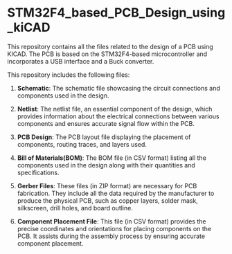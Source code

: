 # STM32F4_based_PCB_Design_using_kiCAD
This repository contains all the files related to the design of a PCB using KICAD. The PCB is based on the STM32F4-based microcontroller and incorporates a USB interface and a Buck converter.

This repository includes the following files:

1. **Schematic**: The schematic file showcasing the circuit connections and components used in the design.

2. **Netlist**: The netlist file, an essential component of the design, which provides information about the electrical connections between various components and ensures accurate signal flow within the PCB.

3. **PCB Design**: The PCB layout file displaying the placement of components, routing traces, and layers used.

4. **Bill of Materials(BOM)**: The BOM file (in CSV format) listing all the components used in the design along with their quantities and specifications.

5. **Gerber Files**: These files (in ZIP format) are necessary for PCB fabrication. They include all the data required by the manufacturer to produce the physical PCB, such as copper layers, solder mask, silkscreen, drill holes, and board outline.

6. **Component Placement File**: This file (in CSV format) provides the precise coordinates and orientations for placing components on the PCB. It assists during the assembly process by ensuring accurate component placement.
